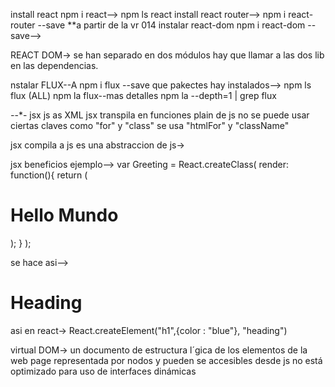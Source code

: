 install react npm i react--> npm ls react
install react router--> npm i react-router --save
**a partir de la vr 014
instalar react-dom
npm i react-dom --save-->

REACT DOM->  se han separado en dos módulos
hay que llamar a las dos lib en las dependencias.


nstalar FLUX--A
npm i flux --save
 que pakectes hay instalados-->
 npm ls flux
   (ALL) 
 npm la flux--mas detalles
 npm la --depth=1 | grep flux

 *-*-*-
jsx 
js as XML
 jsx transpila en funciones plain de js
 no se puede usar ciertas claves como "for" y "class"
 se usa "htmlFor" y "className"

 jsx compila a js 
 es una abstraccion de js->

 jsx beneficios
 ejemplo-->
 var Greeting = React.createClass(
   render: function(){
     return (<div><h1>Hello Mundo</h1></div>);
   }
 );

se hace asi--><h1 color="blue">Heading</h1>
asi en react->
React.createElement("h1",{color : "blue"}, "heading")

virtual DOM->
un documento de estructura l´gica de los elementos de la web page
representada por nodos y pueden se accesibles desde js
 no está optimizado para uso de interfaces dinámicas





 